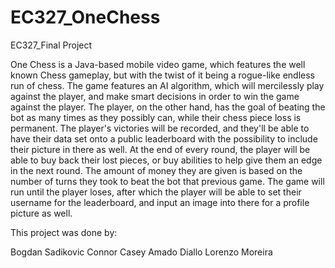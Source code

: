 # EC327_OneChess
EC327_Final Project

One Chess is a Java-based mobile video game, which features the well known Chess gameplay, but with the twist of it being a rogue-like endless run of chess. The game features an AI algorithm, which will mercilessly play against the player, and make smart decisions in order to win the game against the player. The player, on the other hand, has the goal of beating the bot as many times as they possibly can, while their chess piece loss is permanent. The player's victories will be recorded, and they'll be able to have their data set onto a public leaderboard with the possibility to include their picture in there as well. At the end of every round, the player will be able to buy back their lost pieces, or buy abilities to help give them an edge in the next round. The amount of money they are given is based on the number of turns they took to beat the bot that previous game. The game will run until the player loses, after which the player will be able to set their username for the leaderboard, and input an image into there for a profile picture as well. 

This project was done by:

Bogdan Sadikovic
Connor Casey
Amado Diallo
Lorenzo Moreira
